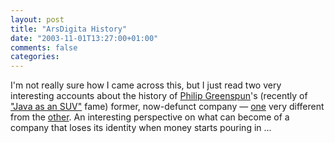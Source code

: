 ```yaml
---
layout: post
title: "ArsDigita History"
date: "2003-11-01T13:27:00+01:00"
comments: false
categories: 
---
```


<p>I'm not really sure how I came across this, but I just read two very interesting accounts about the history of <a href="http://blogs.law.harvard.edu/philg">Philip Greenspun</a>'s (recently of <a href="http://blogs.law.harvard.edu/philg/2003/09/20#a1762">"Java as an SUV"</a> fame) former, now-defunct company &mdash; <a href="http://eveander.com/arsdigita-history">one</a> very different from the <a href="http://michael.yoon.org/arsdigita">other</a>. An interesting perspective on what can become of a company that loses its identity when money starts pouring in ...</p>

